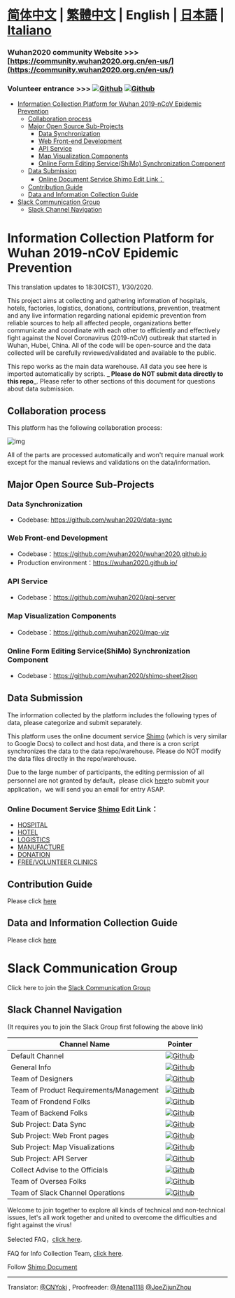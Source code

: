 # [简体中文](./README.md) | [繁體中文](./README_TW.md) | English | [日本語](./README_JP.md) | [Italiano](./README_IT.md) <!-- omit in toc -->

### Wuhan2020 community Website >>> [https://community.wuhan2020.org.cn/en-us/](https://community.wuhan2020.org.cn/en-us/)

### Volunteer entrance         >>> [![Github](https://img.shields.io/badge/wuhan2020-官方公告-green.svg?style=for-the-badge&colorB=red)](http://community.wuhan2020.org.cn/en-us/blog/wuhan2020-official-announcement.html) [![Github](https://img.shields.io/badge/wuhan2020-OFFICIAL%20ANNOUNCEMENT-green.svg?style=for-the-badge&colorB=red)](https://community.wuhan2020.org.cn/en-us/blog/wuhan2020-official-announcement.html)

- [Information Collection Platform for Wuhan 2019-nCoV Epidemic Prevention](#information-collection-platform-for-wuhan-2019-ncov-epidemic-prevention)
  - [Collaboration process](#collaboration-process)
  - [Major Open Source Sub-Projects](#major-open-source-sub-projects)
    - [Data Synchronization](#data-synchronization)
    - [Web Front-end Development](#web-front-end-development)
    - [API Service](#api-service)
    - [Map Visualization Components](#map-visualization-components)
    - [Online Form Editing Service(ShiMo) Synchronization Component](#online-form-editing-serviceshimo-synchronization-component)
  - [Data Submission](#data-submission)
    - [Online Document Service Shimo Edit Link：](#online-document-service-shimo-edit-link)
  - [Contribution Guide](#contribution-guide)
  - [Data and Information Collection Guide](#data-and-information-collection-guide)
- [Slack Communication Group](#slack-communication-group)
  - [Slack Channel Navigation](#slack-channel-navigation)

# Information Collection Platform for Wuhan 2019-nCoV Epidemic Prevention
This translation updates to 18:30(CST), 1/30/2020.

This project aims at collecting and gathering information of hospitals, hotels, factories, logistics, donations, contributions, prevention, treatment and any live information regarding national epidemic prevention from reliable sources to help all affected people, organizations better communicate and coordinate with each other to efficiently and effectively fight against the Novel Coronavirus (2019-nCoV) outbreak that started in Wuhan, Hubei, China. All of the code will be open-source and the data collected will be carefully reviewed/validated and available to the public.

This repo works as the main data warehouse. All data you see here is imported automatically by scripts. **_ Please do NOT submit data directly to this repo_**. Please refer to other sections of this document for questions about data submission.


## Collaboration process

This platform has the following collaboration process:

![img](https://yokii.cn/i/en.jpg)

All of the parts are processed automatically and won't require manual work except for the manual reviews and validations on the data/information.

##  Major Open Source Sub-Projects

### Data Synchronization

- Codebase: https://github.com/wuhan2020/data-sync

### Web Front-end Development

- Codebase：https://github.com/wuhan2020/wuhan2020.github.io
- Production environment：https://wuhan2020.github.io/

### API Service

- Codebase：https://github.com/wuhan2020/api-server

### Map Visualization Components

- Codebase：https://github.com/wuhan2020/map-viz

### Online Form Editing Service(ShiMo) Synchronization Component

- Codebase：https://github.com/wuhan2020/shimo-sheet2json

## Data Submission

The information collected by the platform includes the following types of data, please categorize and submit separately.

This platform uses the online document service [Shimo](https://shimo.im/welcome) (which is very similar to Google Docs) to collect and host data, and there is a cron script synchronizes the data to the data repo/warehouse. Please do NOT modify the data files directly in the repo/warehouse.

Due to the large number of participants, the editing permission of all personnel are not granted by default，please click [here](https://shimo.im/forms/YVJkGrGCWwQPTpqY/fill)to submit your application，we will send you an email for entry ASAP.

### Online Document Service [Shimo](https://shimo.im/welcome) Edit Link：

- [HOSPITAL](https://shimo.im/sheets/q6WP3DpKKgVW63Pr/4WbFN/)
- [HOTEL](https://shimo.im/sheets/Hd9C3QytrJK3RWxG/z1rye/)
- [LOGISTICS](https://shimo.im/sheets/RTHXp3ghtKXY3GcC/MODOC/)
- [MANUFACTURE](https://shimo.im/sheets/pchvJ6ddyRHHdXtv/MODOC/)
- [DONATION](https://shimo.im/sheets/W3gxW6cwkYTDY6DD/)
- [FREE/VOLUNTEER CLINICS](https://shimo.im/sheets/JgXjYCJJTRQxJ3GP/MODOC/)

## Contribution Guide

Please click [here](./CONTRIBUTING_EN.md)

## Data and Information Collection Guide
Please click [here](./INFORMATION_GUIDE_EN.md)

# Slack Communication Group

Click here to join the [Slack Communication Group](https://join.slack.com/t/wuhan2020/shared_invite/enQtOTI2NTU1NzU3MTM2LWQ1YjIzMDllYjYzYTE1OTNhMWU4OTZkOGYzOGJhOWM2MzdlMjgwMmZiOWEzYTQwNmJkZDI4OWRmM2Q2ZDM1MTc)

## Slack Channel Navigation

(It requires you to join the Slack Group first following the above link)

| Channel Name               | Pointer              |
|----------------------------|----------------------|
| Default Channel               | [![Github](https://img.shields.io/badge/Slack%20Channel-%23anti--2019--ncov-green.svg?style=flat-square&colorB=blue)](https://app.slack.com/client/TT5U1VCPQ/CSS83MZUK)              |
| General Info           | [![Github](https://img.shields.io/badge/Slack%20Channel-%23general-green.svg?style=flat-square&colorB=blue)](https://app.slack.com/client/TT5U1VCPQ/CSTGKFRCH)                       |
| Team of Designers             | [![Github](https://img.shields.io/badge/Slack%20Channel-%23team--designer-green.svg?style=flat-square&colorB=blue)](https://app.slack.com/client/TT5U1VCPQ/CT70SHJQ0)                |
| Team of Product Requirements/Management     | [![Github](https://img.shields.io/badge/Slack%20Channel-%23team--requirement--management-green.svg?style=flat-square&colorB=blue)](https://app.slack.com/client/TT5U1VCPQ/CT99VDWS2) |
| Team of Frondend Folks            | [![Github](https://img.shields.io/badge/Slack%20Channel-%23team--frontend-green.svg?style=flat-square&colorB=blue)](https://app.slack.com/client/TT5U1VCPQ/CT93L48H5)                |
| Team of Backend Folks             | [![Github](https://img.shields.io/badge/Slack%20Channel-%23team--backend-green.svg?style=flat-square&colorB=blue)](https://app.slack.com/client/TT5U1VCPQ/CT93MCEJK)                 |
| Sub Project: Data Sync       | [![Github](https://img.shields.io/badge/Slack%20Channel-%23proj--data--sync-green.svg?style=flat-square&colorB=blue)](https://app.slack.com/client/TT5U1VCPQ/CT4AV807P)              |
| Sub Project: Web Front pages    | [![Github](https://img.shields.io/badge/Slack%20Channel-%23proj--front--pages-green.svg?style=flat-square&colorB=blue)](https://app.slack.com/client/TT5U1VCPQ/CSTPXN533)            |
| Sub Project: Map Visualizations | [![Github](https://img.shields.io/badge/Slack%20Channel-%23proj--map--visualization-green.svg?style=flat-square&colorB=blue)](https://app.slack.com/client/TT5U1VCPQ/CT6HW3X8E)      |
| Sub Project: API Server      | [![Github](https://img.shields.io/badge/Slack%20Channel-%23api--server-green.svg?style=flat-square&colorB=blue)](https://app.slack.com/client/TT5U1VCPQ/CT3V5CDKJ)                   |
| Collect Advise to the Officials       | [![Github](https://img.shields.io/badge/Slack%20Channel-%23help--advisement-green.svg?style=flat-square&colorB=blue)](https://app.slack.com/client/TT5U1VCPQ/CT7AABP53)              |
| Team of Oversea Folks               | [![Github](https://img.shields.io/badge/Slack%20Channel-%23team--overseas-green.svg?style=flat-square&colorB=blue)](https://app.slack.com/client/TT5U1VCPQ/CTAM5R65U)                |
| Team of Slack Channel Operations      | [![Github](https://img.shields.io/badge/Slack%20Channel-%23proj--operation-green.svg?style=flat-square&colorB=blue)](https://app.slack.com/client/TT5U1VCPQ/CSX1X74M9)               |

Welcome to join together to explore all kinds of technical and non-technical issues, let's all work together and united to overcome the difficulties and fight against the virus!

Selected FAQ，[click here](./FAQ.md).

FAQ for Info Collection Team, [click here](https://shimo.im/docs/JqX9CvrqphPV9T3J/).

Follow [Shimo Document](https://shimo.im/docs/DdWvXvtvpxrqrJ83)

---
Translator: [@CNYoki](https://github.com/CNYoki) , Proofreader: [@Atena1118](https://github.com/Atena1118) [@JoeZijunZhou](https://github.com/JoeZijunZhou)
